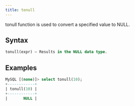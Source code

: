 ```yaml
---
title: tonull
---
```


tonull function is used to convert a specified value to NULL.

## Syntax

```sql
tonull(expr) — Results in the NULL data type.
```

## Examples

```sql
MySQL [(none)]> select tonull(10);
+------------+
| tonull(10) |
+------------+
|       NULL |
```
